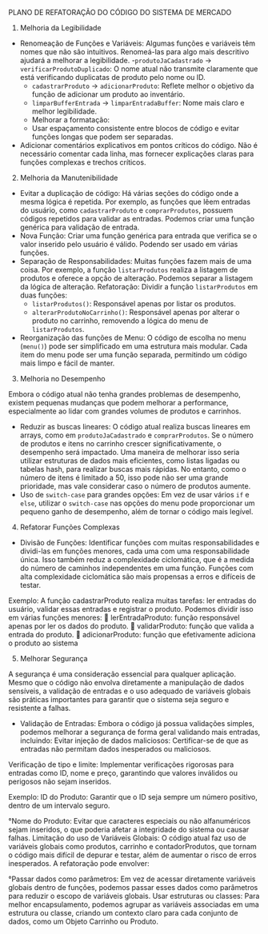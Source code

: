 PLANO DE REFATORAÇÃO DO CÓDIGO DO SISTEMA DE MERCADO

 1. Melhoria da Legibilidade
- Renomeação de Funções e Variáveis:
  Algumas funções e variáveis têm nomes que não são intuitivos. Renomeá-las para algo mais descritivo ajudará a melhorar a legibilidade.
    -`produtoJaCadastrado` → `verificarProdutoDuplicado`: O nome atual não transmite claramente que está verificando duplicatas de produto pelo nome ou ID.
  - `cadastrarProduto` → `adicionarProduto`: Reflete melhor o objetivo da função de adicionar um produto ao inventário.
  - `limparBufferEntrada` → `limparEntradaBuffer`: Nome mais claro e melhor legibilidade.
  - Melhorar a formatação:  
  - Usar espaçamento consistente entre blocos de código e evitar funções longas que podem ser separadas.
- Adicionar comentários explicativos em pontos críticos do código. Não é necessário comentar cada linha, mas fornecer explicações claras para funções complexas e trechos críticos.

 2. Melhoria da Manutenibilidade 
- Evitar a duplicação de código:
  Há várias seções do código onde a mesma lógica é repetida. Por exemplo, as funções que lêem entradas do usuário, como `cadastrarProduto` e `comprarProdutos`, possuem códigos repetidos para validar as entradas. Podemos criar uma função genérica para validação de entrada.
- Nova Função: Criar uma função genérica para entrada que verifica se o valor inserido pelo usuário é válido. Podendo ser usado em várias funções.
- Separação de Responsabilidades:
  Muitas funções fazem mais de uma coisa. Por exemplo, a função `listarProdutos` realiza a listagem de produtos e oferece a opção de alteração. Podemos separar a listagem da lógica de alteração.
Refatoração: Dividir a função `listarProdutos` em duas funções:
  - `listarProdutos()`: Responsável apenas por listar os produtos.
  - `alterarProdutoNoCarrinho()`: Responsável apenas por alterar o produto no carrinho, removendo a lógica do menu de `listarProdutos`.
- Reorganização das funções de Menu:
  O código de escolha no menu (`menu()`) pode ser simplificado em uma estrutura mais modular. Cada item do menu pode ser uma função separada, permitindo um código mais limpo e fácil de manter.

3. Melhoria no Desempenho
   
 Embora o código atual não tenha grandes problemas de desempenho, existem pequenas mudanças que podem melhorar a performance, especialmente ao lidar com grandes volumes de produtos e carrinhos.
- Reduzir as buscas lineares:
  O código atual realiza buscas lineares em arrays, como em `produtoJaCadastrado` e `comprarProdutos`. Se o número de produtos e itens no carrinho crescer significativamente, o desempenho será impactado. 
 Uma maneira de melhorar isso seria utilizar estruturas de dados mais eficientes, como listas ligadas ou tabelas hash, para realizar buscas mais rápidas. No entanto, como o número de itens é limitado a 50, isso pode não ser uma grande prioridade, mas vale considerar caso o número de produtos aumente.
- Uso de `switch-case` para grandes opções:
  Em vez de usar vários `if` e `else`, utilizar o `switch-case` nas opções do menu pode proporcionar um pequeno ganho de desempenho, além de tornar o código mais legível.

4. Refatorar Funções Complexas
   
- Divisão de Funções: Identificar funções com muitas responsabilidades e dividi-las em funções menores, cada uma com uma responsabilidade única. Isso também reduz a complexidade ciclomática, que é a medida do número de caminhos independentes em uma função. Funções com alta complexidade ciclomática são mais propensas a erros e difíceis de testar.

 Exemplo: A função cadastrarProduto realiza muitas tarefas: ler entradas do usuário, validar essas entradas e registrar o produto. Podemos dividir isso em várias funções menores:
	lerEntradaProduto: função responsável apenas por ler os dados do produto.
	validarProduto: função que valida a entrada do produto.
	adicionarProduto: função que efetivamente adiciona o produto ao sistema

5. Melhorar Segurança
   
A segurança é uma consideração essencial para qualquer aplicação. Mesmo que o código não envolva diretamente a manipulação de dados sensíveis, a validação de entradas e o uso adequado de variáveis globais são práticas importantes para garantir que o sistema seja seguro e resistente a falhas.
- Validação de Entradas: Embora o código já possua validações simples, podemos melhorar a segurança de forma geral validando mais entradas, incluindo:
Evitar injeção de dados maliciosos: Certificar-se de que as entradas não permitam dados inesperados ou maliciosos.

Verificação de tipo e limite: Implementar verificações rigorosas para entradas como ID, nome e preço, garantindo que valores inválidos ou perigosos não sejam inseridos.

 Exemplo:
ID do Produto: Garantir que o ID seja sempre um número positivo, dentro de um intervalo seguro.

°Nome do Produto: Evitar que caracteres especiais ou não alfanuméricos sejam inseridos, o que poderia afetar a integridade do sistema ou causar falhas.
Limitação do uso de Variáveis Globais: O código atual faz uso de variáveis globais como produtos, carrinho e contadorProdutos, que tornam o código mais difícil de depurar e testar, além de aumentar o risco de erros inesperados. A refatoração pode envolver:

°Passar dados como parâmetros: Em vez de acessar diretamente variáveis globais dentro de funções, podemos passar esses dados como parâmetros para reduzir o escopo de variáveis globais.
Usar estruturas ou classes: Para melhor encapsulamento, podemos agrupar as variáveis associadas em uma estrutura ou classe, criando um contexto claro para cada conjunto de dados, como um Objeto Carrinho ou Produto.


